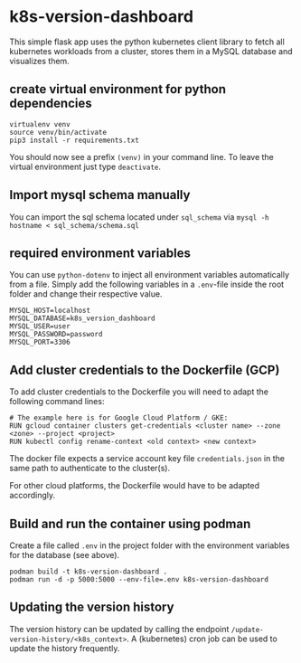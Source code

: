 # k8s-version-dashboard

This simple flask app uses the python kubernetes client library to fetch all kubernetes workloads from a cluster, stores them in a MySQL database
and visualizes them.

## create virtual environment for python dependencies
```
virtualenv venv
source venv/bin/activate
pip3 install -r requirements.txt
```
You should now see a prefix `(venv)` in your command line. To leave the virtual environment just type `deactivate`.

## Import mysql schema manually

You can import the sql schema located under `sql_schema` via `mysql -h hostname < sql_schema/schema.sql`

## required environment variables

You can use `python-dotenv` to inject all environment variables automatically from a file. Simply add the following variables in a `.env`-file inside the root folder and change their respective value.
```
MYSQL_HOST=localhost
MYSQL_DATABASE=k8s_version_dashboard
MYSQL_USER=user
MYSQL_PASSWORD=password
MYSQL_PORT=3306
```

## Add cluster credentials to the Dockerfile (GCP)

To add cluster credentials to the Dockerfile you will need to adapt the following command lines:
```
# The example here is for Google Cloud Platform / GKE: 
RUN gcloud container clusters get-credentials <cluster name> --zone <zone> --project <project>
RUN kubectl config rename-context <old context> <new context>
```
The docker file expects a service account key file `credentials.json` in the same path to authenticate to the cluster(s). 

For other cloud platforms, the Dockerfile would have to be adapted accordingly.

## Build and run the container using podman

Create a file called `.env` in the project folder with the environment variables for the database (see above).
```
podman build -t k8s-version-dashboard .
podman run -d -p 5000:5000 --env-file=.env k8s-version-dashboard
```

## Updating the version history

The version history can be updated by calling the endpoint `/update-version-history/<k8s_context>`. A (kubernetes) cron job can be used to update the history frequently. 